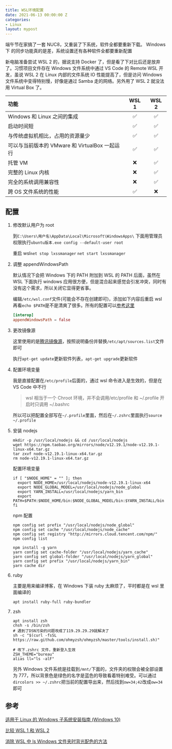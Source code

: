 ```yaml
---
title: WSL环境配置
date: 2021-06-13 00:00:00 Z
categories:
- Linux
layout: mypost
---
```


端午节在家搞了一套 NUC8，又重装了下系统，软件全都要重新下载。 Windows 下 的同步功能真的是差，系统设置还有各种软件全都要重新配置

新电脑准备尝试 WSL 2 的，据说支持 Docker 了，但是看了下对比后还是放弃了。习惯项目文件存在 Windows 文件系统中通过 VS Code 的 Remote WSL 开发，虽说 WSL 2 在 Linux 内部的文件系统 IO 性能提高了，但是访问 Windows 文件系统中变得特别慢，好像是通过 Samba 走的网络。另外用了 WSL 2 就没法用 Virtual Box 了。

| 功能                                           | WSL 1 | WSL 2 |
| :--------------------------------------------- | :---: | :---: |
| Windows 和 Linux 之间的集成                    |  ✅   |  ✅   |
| 启动时间短                                     |  ✅   |  ✅   |
| 与传统虚拟机相比，占用的资源量少               |  ✅   |  ✅   |
| 可以与当前版本的 VMware 和 VirtualBox 一起运行 |  ✅   |  ✅   |
| 托管 VM                                        |  ❌   |  ✅   |
| 完整的 Linux 内核                              |  ❌   |  ✅   |
| 完全的系统调用兼容性                           |  ❌   |  ✅   |
| 跨 OS 文件系统的性能                           |  ✅   |  ❌   |

## 配置

1. 修改默认用户为 root

   到`C:\Users\用户名\AppData\Local\Microsoft\WindowsApps\` 下面用管理员权限执行`ubuntu版本.exe config --default-user root`

   重启 wsl`net stop lxssmanager` `net start lxssmanager`

2. 调整 appendWindowsPath

   默认情况下会把 Windows 下的 PATH 附加到 WSL 的 PATH 后面，虽然在 WSL 下面执行 windows 应用很方便，但是混合起来感觉会引发冲突，同时有没有这个需求，所以关闭它显得更省事。

   编辑`/etc/wsl.conf`文件(可能会不存在创建即可)，添加如下内容后重启 wsl 再看`echo $PATH`是不是清爽了很多。所有的配置可以[参考这里](https://devblogs.microsoft.com/commandline/automatically-configuring-wsl/)

   ```conf
   [interop]
   appendWindowsPath = false
   ```

3. 更改镜像源

   这里使用的是[腾讯镜像源](http://mirrors.cloud.tencent.com/repo/)，按照说明备份并替换`/etc/apt/sources.list`文件即可

   执行`apt-get update`更新软件列表，`apt-get upgrade`更新软件

4. 配置环境变量

   我是直接配置在`/etc/profile`后面的，通过 wsl 命令进入是生效的，但是在 VS Code 中不行

   > wsl 相当于一个 Chroot 环境，并不会调用/etc/profile 和 ~/.profile
   > 开启时只调用 ~/.bashrc

   所以可以把配置全部写在`~/.profile`里面，然后在`~/.zshrc`里面执行`source ~/.profile`

5. 安装 nodejs

   ```
   mkdir -p /usr/local/nodejs && cd /usr/local/nodejs
   wget https://npm.taobao.org/mirrors/node/v12.19.1/node-v12.19.1-linux-x64.tar.gz
   tar zxvf node-v12.19.1-linux-x64.tar.gz
   rm node-v12.19.1-linux-x64.tar.gz
   ```

   配置环境变量

   ```
   if [ "$NODE_HOME" = "" ]; then
     export NODE_HOME=/usr/local/nodejs/node-v12.19.1-linux-x64
     export NODE_GLOBAL_MODEL=/usr/local/nodejs/node_global
     export YARN_INSTALL=/usr/local/nodejs/yarn_bin
     export PATH=$PATH:$NODE_HOME/bin:$NODE_GLOBAL_MODEL/bin:$YARN_INSTALL/bin
   fi
   ```

   npm 配置

   ```
   npm config set prefix "/usr/local/nodejs/node_global"
   npm config set cache "/usr/local/nodejs/node_cache"
   npm config set registry "http://mirrors.cloud.tencent.com/npm/"
   npm config list

   npm install -g yarn
   yarn config set cache-folder "/usr/local/nodejs/yarn_cache"
   yarn config set global-folder "/usr/local/nodejs/yarn_global"
   yarn config set prefix "/usr/local/nodejs/yarn_bin"
   yarn cache dir
   ```

6. ruby

   主要是用来编译博客，在 Windows 下装 ruby 太麻烦了，平时都是在 wsl 里面编译的

   ```
   apt install ruby-full ruby-bundler
   ```

7. zsh

   ```
   apt install zsh
   chsh -s /bin/zsh
   # 遇到了DSN污染的问题改成了119.29.29.29就解决了
   sh -c "$(curl -fsSL https://raw.github.com/ohmyzsh/ohmyzsh/master/tools/install.sh)"

   # 改下.zshrc 文件，重新登入生效
   ZSH_THEME="bureau"
   alias ll="ls -alF"
   ```

   另外 Windows 文件系统是挂载到`/mnt/`下面的，文件夹的权限会被全部设置为 777，所以背景色是绿色的名字是蓝色的导致看着特别难受。可以通过`dircolors >> ~/.zshrc`把当前的配置导出来，然后找到`ow=34;42`改成`ow=34`即可

## 参考

[适用于 Linux 的 Windows 子系统安装指南 (Windows 10)](https://docs.microsoft.com/zh-cn/windows/wsl/install-win10)

[比较 WSL 1 和 WSL 2](https://docs.microsoft.com/zh-cn/windows/wsl/compare-versions)

[消除 WSL 中 ls Windows 文件夹时背光配色的方法](https://blog.csdn.net/qq_33882435/article/details/116264702)
